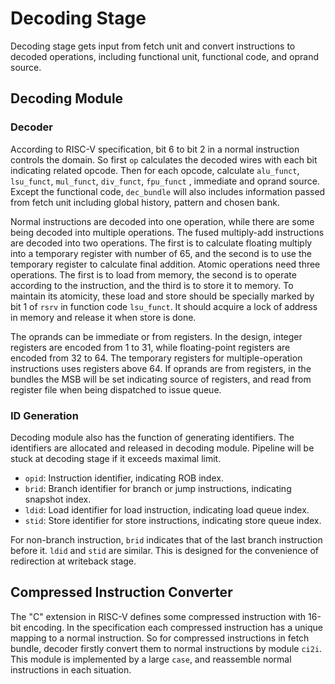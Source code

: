 # Decoding Stage

Decoding stage gets input from fetch unit and convert
instructions to decoded operations, including functional unit,
functional code, and oprand source.

## Decoding Module

### Decoder

According to RISC-V specification, bit 6 to bit 2 in a normal
instruction controls the domain. So first `op` calculates the
decoded wires with each bit indicating related opcode. Then for
each opcode, calculate `alu_funct`, `lsu_funct`, `mul_funct`,
`div_funct`, `fpu_funct` , immediate and oprand source. Except
the functional code, `dec_bundle` will also includes
information passed from fetch unit including global history,
pattern and chosen bank.

Normal instructions are decoded into one operation, while there
are some being decoded into multiple operations. The fused
multiply-add instructions are decoded into two operations. The
first is to calculate floating multiply into a temporary
register with number of 65, and the second is to use the
temporary register to calculate final addition. Atomic
operations need three operations. The first is to load from
memory, the second is to operate according to the instruction,
and the third is to store it to memory. To maintain its
atomicity, these load and store should be specially marked by
bit 1 of `rsrv` in function code `lsu_funct`. It should acquire
a lock of address in memory and release it when store is done.

The oprands can be immediate or from registers. In the design,
integer registers are encoded from 1 to 31, while
floating-point registers are encoded from 32 to 64. The
temporary registers for multiple-operation instructions uses
registers above 64. If oprands are from registers, in the
bundles the MSB will be set indicating source of registers, and
read from register file when being dispatched to issue queue.

### ID Generation

Decoding module also has the function of generating
identifiers. The identifiers are allocated and released in
decoding module. Pipeline will be stuck at decoding stage if it
exceeds maximal limit.

- `opid`: Instruction identifier, indicating ROB index. 
- `brid`: Branch identifier for branch or jump instructions,
    indicating snapshot index.
- `ldid`: Load identifier for load instruction, indicating load
    queue index.
- `stid`: Store identifier for store instructions, indicating
    store queue index.

For non-branch instruction, `brid` indicates that of the last
branch instruction before it. `ldid` and `stid` are similar.
This is designed for the convenience of redirection at
writeback stage.

## Compressed Instruction Converter

The "C" extension in RISC-V defines some compressed instruction
with 16-bit encoding. In the specification each compressed
instruction has a unique mapping to a normal instruction.
So for compressed instructions in fetch bundle, decoder firstly
convert them to normal instructions by module `ci2i`. This
module is implemented by a large `case`, and reassemble normal
instructions in each situation.
